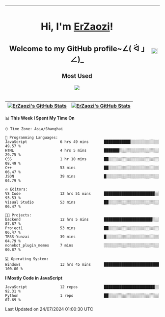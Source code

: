 |<h1>Hi, I'm <a href="https://github.com/erzaozi">ErZaozi</a>! </h1><h2>Welcome to my GitHub profile~∠( ᐛ 」∠)_</h2><p><h3>Most Used</h3><img src="https://skillicons.dev/icons?i=github,vscode,visualstudio,ubuntu,postman,pycharm,webstorm,git,docker"></p>|<img decoding="async" align=center src="https://cdn.jsdelivr.net/gh/erzaozi/erzaozi/image.gif" width="100%">|
| ----- | ----- |

| <a href="https://github.com/erzaozi"><img align="center" src="https://github-readme-stats.vercel.app/api/top-langs/?username=erzaozi&title_color=44cef6&text_color=4b5cc4&icon_color=2bbc8a&bg_color=white&langs_count=4&hide_border=true" alt="ErZaozi's GitHub Stats" /></a> | <a href="https://github.com/erzaozi"><img align="center" src="https://github-readme-stats.vercel.app/api?username=erzaozi&show_icons=true&line_height=27&count_private=true&title_color=44cef6&text_color=4b5cc4&icon_color=2bbc8a&bg_color=white&hide_border=true" alt="ErZaozi's GitHub Stats" /></a> |
| ----- | ----- |
<!--START_SECTION:waka-->
📊 **This Week I Spent My Time On** 

```text
🕑︎ Time Zone: Asia/Shanghai

💬 Programming Languages: 
JavaScript               6 hrs 49 mins       ████████████░░░░░░░░░░░░░   49.57 % 
HTML                     4 hrs 5 mins        ███████░░░░░░░░░░░░░░░░░░   29.75 % 
CSS                      1 hr 10 mins        ██░░░░░░░░░░░░░░░░░░░░░░░   08.49 % 
C++                      53 mins             ██░░░░░░░░░░░░░░░░░░░░░░░   06.47 % 
JSON                     39 mins             █░░░░░░░░░░░░░░░░░░░░░░░░   04.79 % 

🔥 Editors: 
VS Code                  12 hrs 51 mins      ███████████████████████░░   93.53 % 
Visual Studio            53 mins             ██░░░░░░░░░░░░░░░░░░░░░░░   06.47 % 

🐱‍💻 Projects: 
backend                  12 hrs 5 mins       ██████████████████████░░░   87.87 % 
Project1                 53 mins             ██░░░░░░░░░░░░░░░░░░░░░░░   06.47 % 
TRSS-Yunzai              39 mins             █░░░░░░░░░░░░░░░░░░░░░░░░   04.79 % 
nonebot_plugin_memes     7 mins              ░░░░░░░░░░░░░░░░░░░░░░░░░   00.87 % 

💻 Operating System: 
Windows                  13 hrs 45 mins      █████████████████████████   100.00 % 
```

**I Mostly Code in JavaScript** 

```text
JavaScript               12 repos            ███████████████████████░░   92.31 % 
Python                   1 repo              ██░░░░░░░░░░░░░░░░░░░░░░░   07.69 % 
```




 Last Updated on 24/07/2024 01:00:30 UTC
<!--END_SECTION:waka-->
